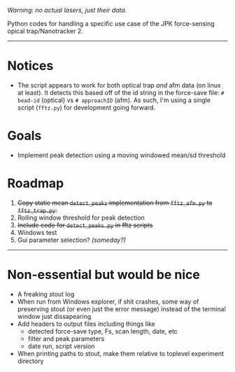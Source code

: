 _Warning: no actual lasers, just their data._

Python codes for handling a specific use case of the JPK force-sensing opical trap/Nanotracker 2.

----
# Notices
- The script appears to work for both optical trap _and_ afm data (on linux at least). It detects this based off of the id string in the force-save file: `# bead-id` (optical) vs `# approachID` (afm). As such, I'm using a single script (`fftz.py`) for development going forward. 

# Goals
- Implement peak detection using a moving windowed mean/sd threshold

# Roadmap
1. ~~Copy static mean `detect_peaks` implementation from `fftz_afm.py` to `fftz_trap.py`.~~
2. Rolling window threshold for peak detection
3. ~~Include code for `detect_peaks.py` in fftz scripts~~
4. Windows test
5. Gui parameter selection? _(someday?)_

----
# Non-essential but would be nice
- A freaking stout log
- When run from Windows explorer, if shit crashes, some way of preserving stout (or even just the error message) instead of the terminal window just dissapearing
- Add headers to output files including things like
  - detected force-save type, Fs, scan length, date, etc
  - filter and peak parameters
  - date run, script version
- When printing paths to stout, make them relative to toplevel experiment directory
